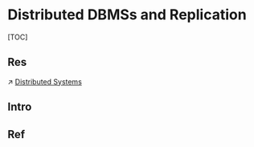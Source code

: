 # Distributed DBMSs and Replication

[TOC]



## Res
↗ [Distributed Systems](../../../../Software%20Engineering/🧠%20System%20Architecture%20Design/Distributed%20Systems/Distributed%20Systems.md)



## Intro


## Ref

